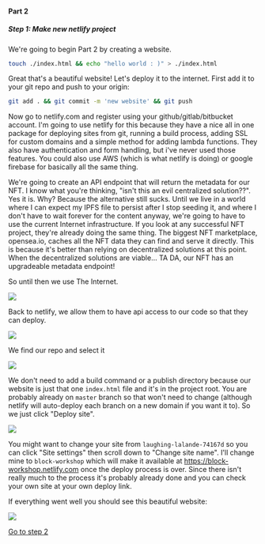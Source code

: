 
#### Part 2

##### Step 1: Make new netlify project

We're going to begin Part 2 by creating a website.

```bash
touch ./index.html && echo "hello world : )" > ./index.html
```

Great that's a beautiful website! Let's deploy it to the internet. First add it to your git repo and push to your origin:

```bash
git add . && git commit -m 'new website' && git push
```

Now go to netlify.com and register using your github/gitlab/bitbucket account. I'm going to use netlify for this because they have a nice all in one package for deploying sites from git, running a build process, adding SSL for custom domains and a simple method for adding lambda functions. They also have authentication and form handling, but i've never used those features. You could also use AWS (which is what netlify is doing) or google firebase for basically all the same thing.

We're going to create an API endpoint that will return the metadata for our NFT. I know what you're thinking, "isn't this an evil centralized solution??". Yes it is. Why? Because the alternative still sucks. Until we live in a world where I can expect my IPFS file to persist after I stop seeding it, and where I don't have to wait forever for the content anyway, we're going to have to use the current Internet infrastructure. If you look at any successful NFT project, they're already doing the same thing. The biggest NFT marketplace, opensea.io, caches all the NFT data they can find and serve it directly. This is because it's better than relying on decentralized solutions at this point. When the decentralized solutions are viable... TA DA, our NFT has an upgradeable metadata endpoint!

So until then we use The Internet.

![](https://uc414b66d1555a61ff0af338d71f.previews.dropboxusercontent.com/p/thumb/AASkylKs120kW4yRiSdpZn2MCAoZS4UvdD0DV6dPev3CWpGnrq60_elD-2HBmmRJNmmt3aygyNwU-_b-lCGe-dCNLoxwXJncHN-khY3gtt-kK3t7wZSCFtO0DMPDeR55GIP67pIpcrIfOn7rawMuOA-va0gD2y1DtoPT02wMNjK2JUOtXE6_C0DiL8Kj04Mavd2QxPdau7plDjzTxkhyB8dX7jQuE21CS6CB9WwgNn_LtvaMV4Fo1ZV0001S1a7oApsN5qb17xwO5VuAjvjRNN_qO3IXeDUr_vxpdRzAMHDyMkCei8rkKsckbGtn9dPoTh9ysg_Otj4BMo_WnARuMOVu/p.png?size=1600x1200&size_mode=3)

Back to netlify, we allow them to have api access to our code so that they can deploy.

![](https://ucf7855df33c5437177dc96170c6.previews.dropboxusercontent.com/p/thumb/AAQGNNZ00nUovcJcQaYxFM6sQbuZlI5S9EJt1jy4rkU7DDvu0Vukj8KyocRRAkNNj7TEWOvm9Hr9KfytrO7OxtsmdBH9ZzyX2ZvEbY8-HI9dQfr3m32VMr5zzop-6bVNTDoceaFyRxlzZsQOYF_BMio4ptKhut4zVrmxa_WYut7UOs-_7pfhj0A0Y_Bp_hXPbZ8z5BFIQw1BLdQu_8YnRzzSWwc7mRiP2nx53t-1s3gxnlAx1-yJFtPS4WCIozbmBudR1IobRRlW2rH4UPfAgJdeYw4xyDLVZprdBXm73PfuP2uSeHUfMa9vpete92RaDrl4VpYR2hWO2BiQ9um5xsRv/p.png?size=1600x1200&size_mode=3)

We find our repo and select it

![](https://ucdafacb9382bc3c5808911c8c33.previews.dropboxusercontent.com/p/thumb/AAQrkkWfIxshO1s6YqyZrB2Gj7yopKtFHG8KZAtDaBcTaaktefbVCRi-t760QysjJssL8igexJekBeOKPdhD8-1o2Yzpca6aXQXttwFjiW5c2hvWWgGNXFQWYw5xF_IBbhB3HmtNA5NJd6itj2jE32JvKrqXKvH-zqPf6_arEokTyVgVqu8_BYp0gPLeDHyrX61E_MQvAKfmdqCgWi_K17i6PNPQM_TVuPAE4TxjUrO7pFFJdWKpCwdrpTR6BKVpd17yPAcrlDEjbLkDm1bwE8COw3crt_JhGyfuTu-kAl1yAs0dIs7svUTKMgTRolX_ws9-PaLvCkeaqUKYNK0nxOh1/p.png?size=1600x1200&size_mode=3)

We don't need to add a build command or a publish directory because our website is just that one `index.html` file and it's in the project root. You are probably already on `master` branch so that won't need to change (although netlify will auto-deploy each branch on a new domain if you want it to). So we just click "Deploy site".

![](https://uc1389aa6c344d7ba00fbb011780.previews.dropboxusercontent.com/p/thumb/AAQ5pFViddeNISgV_B4iCTZ8bwZpdkTRIkRdAJQLhTbyJ-xdXHuqnjSXjYNdWg7dUJE0bGYzcIPEPjvkTkTDAueCorCZDmOblkp1_MsjFStE3gA3KGf-BGEXJxYvaMgMp3IKhK7QcNYOi_y5s4Oje6jltIwsyF61Ikz_gaRddecbqIE8QB1Q3XVhiynYHzWKmoHCAqV4YSJOopy9nuI3QLbK1knSs3yaKMfxqYyR_S4g0ev7h1L5Ioxypj0_UL2EVYbBU4QR67Yw92oCaeTTuomrpOL7gVpTENezditePy_pZUljDeNwnYH2UoSmox2P8ZJB21iK7vBxqrkv50jrrkbg/p.png?size=1600x1200&size_mode=3)

You might want to change your site from `laughing-lalande-74167d` so you can click "Site settings" then scroll down to "Change site name". I'll change mine to `block-workshop` which will make it available at https://block-workshop.netlify.com once the deploy process is over. Since there isn't really much to the process it's probably already done and you can check your own site at your own deploy link.

If everything went well you should see this beautiful website:

![](https://ucf3418fcd6a9d45fb73e8f9bd3a.previews.dropboxusercontent.com/p/thumb/AAQNz-QaGgB6szyi-XeKTDhuyGwPCw93iwWtTAf045bp_2VkVemzgTTSM50yWQkbbfXCXo0hFkvZdQCaufFEl0xqXURtRylo2uU9SGtDfhIKyz1vk5Ebcfau35g3_Ch5oCWAz73mn49gWNgcmgplnW6Nl3I6Z4Pu4XUZ-8SxsuI0k5d-a4qhXGaUJJXUsGAKS-y8Oalx2o1vy-R91dRGpEdbHIBYW9sXZZqHepmdTUHpcu_qQSCVP09FXbcVxzrcRJKF5IzaHYgm3HC_dWKVbdURi0nN3A50fE2jMfEreSWvTIuQeNQid-gAM2aBRQxbAixjauzf_uCM6hdiZfngL0Aj/p.png?size=1600x1200&size_mode=3)

[Go to step 2](2-2.md)
